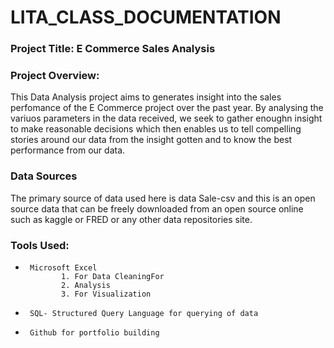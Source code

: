 # LITA_CLASS_DOCUMENTATION
### Project Title: E Commerce Sales Analysis 

### Project Overview: 
This Data Analysis project aims to generates insight into the sales perfomance of the E Commerce project over the past year. By analysing the variuos parameters in the data received, we seek to gather enoughn insight to make reasonable decisions which then enables us to tell compelling stories around our data from the insight gotten and to know the best performance from our data.

### Data Sources
The primary source of data used here is data Sale-csv and this is an open source data that can be freely downloaded from an open source online such as kaggle or FRED or any other data repositories site.

### Tools Used:
-      Microsoft Excel
              1. For Data CleaningFor
              2. Analysis
              3. For Visualization
-      SQL- Structured Query Language for querying of data
-      Github for portfolio building
